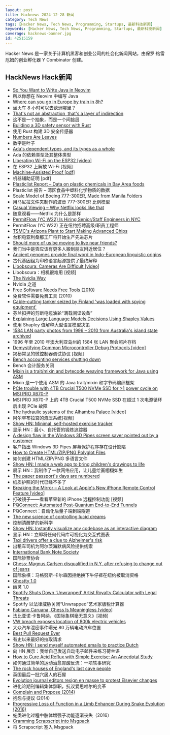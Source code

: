 ```yaml
---
layout: post
title: Hacknews 2024-12-28 新闻
category: Tech News
tags: [Hacker News, Tech News, Programming, Startups, 最新科技新闻]
keywords: [Hacker News, Tech News, Programming, Startups, 最新科技新闻]
coverage: hacknews-banner.jpg
id: 42515159
---
```


Hacker News 是一家关于计算机黑客和创业公司的社会化新闻网站，由保罗·格雷厄姆的创业孵化器 Y Combinator 创建。

## HackNews Hack新闻

- [So You Want to Write Java in Neovim](https://ptrtojoel.dev/posts/so-you-want-to-write-java-in-neovim/)
- 所以你想在 Neovim 中编写 Java
- [Where can you go in Europe by train in 8h?](https://www.chronotrains.com/en)
- 坐火车 8 小时可以去欧洲哪里？
- [That's not an abstraction, that's a layer of indirection](https://fhur.me/posts/2024/thats-not-an-abstraction)
- 这不是一个抽象，而是一个间接层
- [Building a 3D safety sensor with Rust](https://www.sonair.com/journal/building-for-safety-with-rust)
- 使用 Rust 构建 3D 安全传感器
- [Numbers Are Leaves](https://www.christo.sh/numbers-are-leaves/)
- 数字是叶子
- [Ada's dependent types, and its types as a whole](https://nytpu.com/gemlog/2024-12-27)
- Ada 的依赖类型及其整体类型
- [Liberating Wi-Fi on the ESP32 [video]](https://media.ccc.de/v/38c3-liberating-wi-fi-on-the-esp32)
- 在 ESP32 上解放 Wi-Fi [视频]
- [Machine-Assisted Proof [pdf]](https://www.ams.org/notices/202501/rnoti-p6.pdf)
- 机器辅助证明 [pdf]
- [Plasticlist Report – Data on plastic chemicals in Bay Area foods](https://www.plasticlist.org/report)
- Plasticlist 报告 – 湾区食品中塑料化学物质的数据
- [Scale Model of Boeing 777-300ER, Made from Manila Folders](https://www.lucaiaconistewart.com/model-777)
- 用马尼拉文件夹制作的波音 777-300ER 比例模型
- [Casual Viewing – Why Netflix looks like that](https://www.nplusonemag.com/issue-49/essays/casual-viewing/)
- 随意观看——Netflix 为什么是那样
- [PermitFlow (YC W22) Is Hiring Senior/Staff Engineers in NYC](https://jobs.ashbyhq.com/permitflow?departmentId=d33195eb-8978-4439-abc6-5a8a072de808)
- PermitFlow (YC W22) 正在纽约招聘高级/职员工程师
- [TSMC's Arizona Plant to Start Making Advanced Chips](https://spectrum.ieee.org/tsmc-arizona)
- 台积电亚利桑那工厂将开始生产先进芯片
- [Should more of us be moving to live near friends?](https://www.architecturaldigest.com/story/should-more-of-us-be-moving-to-live-near-friends)
- 我们当中是否应该有更多人搬到朋友附近居住？
- [Ancient genomes provide final word in Indo-European linguistic origins](https://phys.org/news/2024-12-ancient-genomes-word-indo-european.html)
- 古代基因组为印欧语言起源提供了最终解释
- [Libobscura: Cameras Are Difficult [video]](https://media.ccc.de/v/38c3-libobscura-cameras-are-difficult)
- Libobscura：相机很难用 [视频]
- [The Nvidia Way](https://thechipletter.substack.com/p/the-nvidia-way)
- Nvidia 之道
- [Free Software Needs Free Tools (2010)](https://mako.cc/writing/hill-free_tools.html)
- 免费软件需要免费工具 (2010)
- [Cable-cutting tanker seized by Finland 'was loaded with spying equipment'](https://www.lloydslist.com/LL1151955/Russia-linked-cable-cutting-tanker-seized-by-Finland-was-loaded-with-spying-equipment)
- 芬兰扣押的剪断电缆油轮“满载间谍设备”
- [Explaining Large Language Models Decisions Using Shapley Values](https://arxiv.org/abs/2404.01332)
- 使用 Shapley 值解释大型语言模型决策
- [1584 LAN party photos from 1996 – 2010 from Australia's island state archived](https://issung.com/posts/lanphotosarchive/)
- 1996 年至 2010 年澳大利亚岛州的 1584 张 LAN 聚会照片存档
- [Demystifying Common Microcontroller Debug Protocols [video]](https://media.ccc.de/v/38c3-demystifying-common-microcontroller-debug-protocols)
- 揭秘常见的微控制器调试协议 [视频]
- [Bench accounting services shutting down](https://bench.co/)
- Bench 会计服务关闭
- [Mixin is a trait/mixin and bytecode weaving framework for Java using ASM](https://github.com/SpongePowered/Mixin)
- Mixin 是一个使用 ASM 的 Java trait/mixin 和字节码编织框架
- [PCIe trouble with 4TB Crucial T500 NVMe SSD for >1 power cycle on MSI PRO X670-P](https://forum.level1techs.com/t/bizarre-pcie-trouble-with-4tb-crucial-t500-nvme-ssd/222915)
- MSI PRO X670-P 上的 4TB Crucial T500 NVMe SSD 在超过 1 次电源循环后出现 PCIe 故障
- [The hydraulic systems of the Alhambra Palace [video]](https://www.youtube.com/watch?v=xLaLpMeOyHk)
- 阿尔罕布拉宫的液压系统[视频]
- [Show HN: Minimal, self-hosted exercise tracker](https://github.com/bmtwl/exerciseminimilism)
- 显示 HN：最小、自托管的锻炼追踪器
- [A design flaw in the Windows 3D Pipes screen saver pointed out by a customer](https://devblogs.microsoft.com/oldnewthing/20241224-00/?p=110675)
- 客户指出 Windows 3D Pipes 屏幕保护程序存在设计缺陷
- [How to Create HTML/ZIP/PNG Polyglot Files](https://gildas-lormeau.github.io/Polyglot-HTML-ZIP-PNG/SUMMARY.html)
- 如何创建 HTML/ZIP/PNG 多语言文件
- [Show HN: I made a web app to bring children's drawings to life](https://doodledreams.cc)
- 展示 HN：我制作了一款网络应用，让儿童绘画栩栩如生
- [The paper passport's days are numbered](https://www.wired.com/story/the-paper-passport-is-dying/)
- 纸质护照的时代已经不多了
- [Breaking the Mirror – A Look at Apple's New iPhone Remote Control Feature [video]](https://media.ccc.de/v/38c3-breaking-the-mirror-a-look-at-apple-s-new-iphone-remote-control-feature)
- 打破镜子——看看苹果新的 iPhone 远程控制功能 [视频]
- [PQConnect: Automated Post-Quantum End-to-End Tunnels](https://www.pqconnect.net/)
- PQConnect：自动化后量子端到端隧道
- [The new science of controlling lucid dreams](https://www.scientificamerican.com/article/engineering-lucid-dreams-could-improve-sleep-and-defuse-nightmares/)
- 控制清醒梦的新科学
- [Show HN: Instantly visualize any codebase as an interactive diagram](https://gitdiagram.com/)
- 显示 HN：立即将任何代码库可视化为交互式图表
- [Taxi drivers offer a clue to Alzheimer's risk](https://www.wsj.com/health/wellness/alzheimers-risk-taxi-ambulance-drivers-be15739b)
- 出租车司机为阿尔茨海默病风险提供线索
- [International Bank Note Society](https://www.theibns.org/joomla/index.php)
- 国际钞票协会
- [Chess: Magnus Carlsen disqualified in N.Y. after refusing to change out of jeans](https://www.theguardian.com/sport/2024/dec/27/chess-carlsen-targets-rapid-and-blitz-gold-on-wall-street-this-weekend)
- 国际象棋：马格努斯·卡尔森因拒绝换下牛仔裤在纽约被取消资格
- [Ghostty 1.0](https://ghostty.org/)
- 幽灵 1.0
- [Spotify Shuts Down ‘Unwrapped’ Artist Royalty Calculator with Legal Threats](https://www.digitalmusicnews.com/2024/12/23/billionaire-daniel-ek-shuts-down-spotify-unwrapped-calculator/)
- Spotify 以法律威胁关闭“Unwrapped”艺术家版税计算器
- [Fabiano Caruana, Chess Is Meaningless [video]](https://www.youtube.com/watch?v=XQyd-rSUNPE)
- 法比亚诺·卡鲁阿纳，《国际象棋毫无意义》[视频]
- [VW breach exposes location of 800k electric vehicles](https://cyberinsider.com/vw-suffers-major-breach-exposing-location-of-800000-electric-vehicles/)
- 大众汽车泄密事件曝光 80 万辆电动汽车位置
- [Best Pull Request Ever](https://github.com/danielmiessler/SecLists/pull/155)
- 有史以来最好的拉取请求
- [Show HN: I send myself automated emails to practice Dutch](https://github.com/ThReinecke/dutch_vocabulary)
- 向 HN 展示：我给自己发送自动电子邮件来练习荷兰语
- [How to Cure Acid Reflux with Simple Exercise: An Anecdotal Study](https://pmc.ncbi.nlm.nih.gov/articles/PMC9106553/)
- 如何通过简单的运动治愈胃酸反流：一项轶事研究
- [The rock houses of England's last cave people](https://www.bbc.co.uk/news/articles/cewxy457l2po)
- 英国最后一批穴居人的石屋
- [Evolution journal editors resign en masse to protest Elsevier changes](https://retractionwatch.com/2024/12/27/evolution-journal-editors-resign-en-masse-to-protest-elsevier-changes/)
- 进化论期刊编辑集体辞职，抗议爱思唯尔的变革
- [Complain and Propose (2014)](https://tidyfirst.substack.com/p/complain-and-propose)
- 抱怨与提议 (2014)
- [Progressive Loss of Function in a Limb Enhancer During Snake Evolution (2016)](https://www.cell.com/cell/fulltext/S0092-8674(16)31310-1)
- 蛇类进化过程中肢体增强子功能逐渐丧失（2016）
- [Cramming Scrapscript into Msgpack](https://taylor.town/flat-scraps-000)
- 将 Scrapscript 塞入 Msgpack

